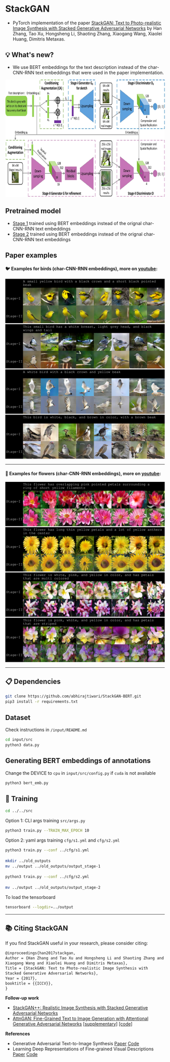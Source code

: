 # StackGAN

- PyTorch implementation of the paper [StackGAN: Text to Photo-realistic Image Synthesis with Stacked Generative Adversarial Networks](https://arxiv.org/pdf/1612.03242.pdf) by Han Zhang, Tao Xu, Hongsheng Li, Shaoting Zhang, Xiaogang Wang,   Xiaolei Huang, Dimitris Metaxas.

## :bulb: What's new?
- We use BERT embeddings for the text description instead of the char-CNN-RNN text embeddings that were used in the paper implementation.
<img src="examples/framework.jpg" width="850px" height="370px"/>

## Pretrained model
- [Stage 1](https://drive.google.com/drive/folders/14AyNcu7oZJe2aMevynAbYIpMKN7I3yHT?usp=sharing) trained using BERT embeddings instead of the orignal char-CNN-RNN text embeddings
- [Stage 2](https://drive.google.com/drive/folders/1Pyndsp9oraE15ssD4MZJBVsyLW1ECCIi?usp=sharing) trained using BERT embeddings instead of the orignal char-CNN-RNN text embeddings

## Paper examples
#### :bird: Examples for birds (char-CNN-RNN embeddings), more on [youtube](https://youtu.be/93yaf_kE0Fg):
![](examples/bird1.jpg) <br>
![](examples/bird2.jpg) <br>
![](examples/bird4.jpg) <br>
![](examples/bird3.jpg) <br>

--------------------------------------------------------------------------------------------

#### :sunflower: Examples for flowers (char-CNN-RNN embeddings), more on [youtube](https://youtu.be/SuRyL5vhCIM):
![](examples/flower1.jpg) <br>
![](examples/flower2.jpg) <br>
![](examples/flower3.jpg) <br>
![](examples/flower4.jpg) <br>

--------------------------------------------------------------------------------------------

## :clipboard: Dependencies
```bash
git clone https://github.com/abhirajtiwari/StackGAN-BERT.git
pip3 install -r requirements.txt
```

## Dataset
Check instructions in `/input/README.md`
```bash
cd input/src
python3 data.py
```

## Generating BERT embeddings of annotations
Change the DEVICE to `cpu` in `input/src/config.py` if `cuda` is not available
```bash
python3 bert_emb.py  
```

## :wrench: Training
```bash
cd ../../src
```
Option 1: CLI args training `src/args.py`
```bash
python3 train.py --TRAIN_MAX_EPOCH 10 
```
Option 2: yaml args training `cfg/s1.yml` and `cfg/s2.yml`
```bash
python3 train.py --conf ../cfg/s1.yml

mkdir ../old_outputs
mv ../output ../old_outputs/output_stage-1

python3 train.py --conf ../cfg/s2.yml

mv ../output ../old_outputs/output_stage-2
```
To load the tensorboard
```bash
tensorboard --logdir=../output 
```

--------------------------------------------------------------------------------------------

## :books: Citing StackGAN
If you find StackGAN useful in your research, please consider citing:

```
@inproceedings{han2017stackgan,
Author = {Han Zhang and Tao Xu and Hongsheng Li and Shaoting Zhang and Xiaogang Wang and Xiaolei Huang and Dimitris Metaxas},
Title = {StackGAN: Text to Photo-realistic Image Synthesis with Stacked Generative Adversarial Networks},
Year = {2017},
booktitle = {{ICCV}},
}
```

**Follow-up work**

- [StackGAN++: Realistic Image Synthesis with Stacked Generative Adversarial Networks](https://arxiv.org/abs/1710.10916)
- [AttnGAN: Fine-Grained Text to Image Generation with Attentional Generative Adversarial Networks](https://arxiv.org/abs/1711.10485) [[supplementary]](https://1drv.ms/b/s!Aj4exx_cRA4ghK5-kUG-EqH7hgknUA) [[code]](https://github.com/taoxugit/AttnGAN)

**References**

- Generative Adversarial Text-to-Image Synthesis [Paper](https://arxiv.org/abs/1605.05396) [Code](https://github.com/reedscot/icml2016)
- Learning Deep Representations of Fine-grained Visual Descriptions [Paper](https://arxiv.org/abs/1605.05395) [Code](https://github.com/reedscot/cvpr2016)
